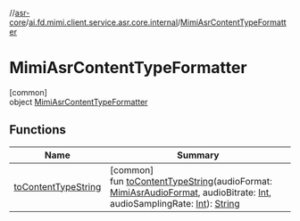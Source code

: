 //[asr-core](../../../index.md)/[ai.fd.mimi.client.service.asr.core.internal](../index.md)/[MimiAsrContentTypeFormatter](index.md)

# MimiAsrContentTypeFormatter

[common]\
object [MimiAsrContentTypeFormatter](index.md)

## Functions

| Name | Summary |
|---|---|
| [toContentTypeString](to-content-type-string.md) | [common]<br>fun [toContentTypeString](to-content-type-string.md)(audioFormat: [MimiAsrAudioFormat](../../ai.fd.mimi.client.service.asr.core/-mimi-asr-audio-format/index.md), audioBitrate: [Int](https://kotlinlang.org/api/core/kotlin-stdlib/kotlin/-int/index.html), audioSamplingRate: [Int](https://kotlinlang.org/api/core/kotlin-stdlib/kotlin/-int/index.html)): [String](https://kotlinlang.org/api/core/kotlin-stdlib/kotlin/-string/index.html) |
